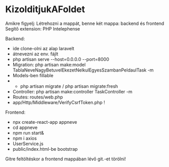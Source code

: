 # KizolditjukAFoldet
Amikre figyelj:
Létrehozni a mappát, benne két mappa: backend és frontend
Segítő extension: PHP Intelephense

Backend:
- ide clone-olni az alap laravelt
- átnevezni az env. fájlt
- php artisan serve --host=0.0.0.0 --port=8000
- Migration: php artisan make:model TablaNeveNagyBetuvelEkezetNelkulEgyesSzambanPeldaulTask -m
- Models-ben fillable
- - php artisan migrate / php artisan migrate:fresh
- Controller: php artisan make:controller TaskController -m
- Routes: routes/web.php
- app/Http/Middleware/VerifyCsrfToken.php !

Frontend:
- npx create-react-app appneve
-  cd appneve
-  npm run start&
-  npm i axios
-  UserService.js
-  public/index.html-be bootstrap

Gitre feltöltéskor a frontend mappában lévő git.-et törölni!

